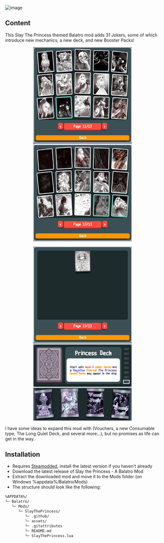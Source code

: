 <img src=".github/thumbnail.png" alt="image" width="800"/>

## Content
This Slay The Princess themed Balatro mod adds 31 Jokers, some of which introduce new mechanics, a new deck, and new Booster Packs!

<p align="center">
  <img src=".github/jokers1.png" alt="jokers1" width="320"/>
  <img src=".github/jokers2.png" alt="jokers2" width="320"/>
</p>

<p align="center">
  <img src=".github/jokers3.png" alt="jokers3" width="320"/>
  <span style="display:inline-block; vertical-align:top">
    <img src=".github/deck.png" alt="deck" width="320"/><br/>
    <img src=".github/boosters.png" alt="boosters" width="320"/>
  </span>
</p>


I have some ideas to expand this mod with (Vouchers, a new Consumable type, The Long Quiet Deck, and several more...), but no promises as life can get in the way.

## Installation
- Requires [Steamodded](https://github.com/Steamodded/smods/releases/latest), install the latest version if you haven't already
- Download the latest release of Slay the Princess - A Balatro Mod
- Extract the downloaded mod and move it to the Mods folder (on Windows %appdata%/Balatro/Mods)
- The structure should look like the following:
```text
%APPDATA%/
└─ Balatro/
   └─ Mods/
      └─ SlayThePrincess/
         └─ .github/
         └─ assets/
         └─ .gitattributes
         └─ README.md
         └─ SlayThePrincess.lua
```
